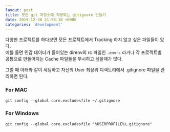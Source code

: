 ```yaml
---
layout: post
title: 모든 git 저장소에 적용되는 gitignore 만들기 
date: 2019-12-30 21:58:18 +0900
categories: 'development'
---
```


다양한 프로젝트를 하다보면 모든 프로젝트에서 Tracking 하지 않고 싶은 파일들이 있다.<br/>
예를 들면 민감 데이터가 들어있는 direnv의 rc 파일인 `.envrc` 라거나 각 프로젝트별 공통으로 만들어지는 Cache 파일들을 무시하고 싶을때가 많다.

그럴 때 아래와 같이 세팅하고 자신의 User 최상위 디렉토리에서 .gitignore 파일을 관리하면 된다.

### For MAC

```shell
git config --global core.excludesfile ~/.gitignore
```

### For Windows

```shell
git config --global core.excludesfile "%USERPROFILE%\.gitignore"
```
